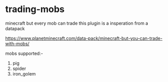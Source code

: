 # trading-mobs
minecraft but every mob can trade
this plugin is a insperation from a datapack

https://www.planetminecraft.com/data-pack/minecraft-but-you-can-trade-with-mobs/

mobs supported:-
1. pig
2. spider
3. iron_golem
